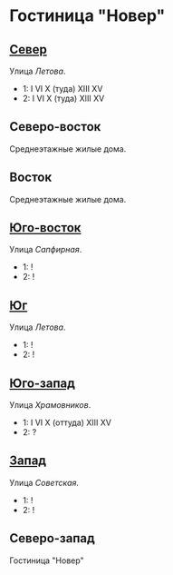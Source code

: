 # Гостиница "Новер"

## [Север](./590070.md)

Улица *Летова*.

* 1:    I   VI  X (туда)    XIII    XV
* 2:    I   VI  X (туда)    XIII    XV

## Северо-восток

Среднеэтажные жилые дома.

## Восток

Среднеэтажные жилые дома.

## [Юго-восток](./595085.md)

Улица *Сапфирная*.

* 1:    !
* 2:    !

## [Юг](./590085.md)

Улица *Летова*.

* 1:    !
* 2:    !

## [Юго-запад](./585085.md)

Улица *Храмовников*.

* 1:    I   VI  X (оттуда)  XIII    XV
* 2:    ?

## [Запад](./585080.md)

Улица *Советская*.

* 1:    !
* 2:    !

## Северо-запад

Гостиница "Новер"
